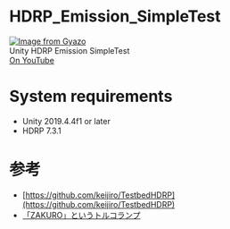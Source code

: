 # HDRP_Emission_SimpleTest
[![Image from Gyazo](https://i.gyazo.com/7be81934a9d2991480eb2f46b03a8160.gif)](https://gyazo.com/7be81934a9d2991480eb2f46b03a8160)  
Unity HDRP Emission SimpleTest  
[On YouTube](https://youtu.be/SmaSULCV7Bw)  

# System requirements
- Unity 2019.4.4f1 or later
- HDRP 7.3.1

# 参考
- [https://github.com/keijiro/TestbedHDRP](https://github.com/keijiro/TestbedHDRP)  
- [「ZAKURO」というトルコランプ](https://twitter.com/zz_saba/status/1284407793559072768)  
